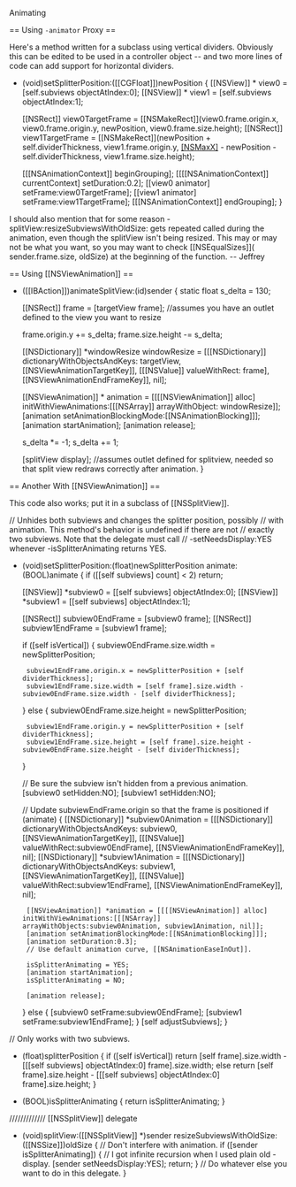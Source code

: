 Animating



== Using <code>-animator</code> Proxy ==

Here's a method written for a subclass using vertical dividers. Obviously this can be edited to be used in a controller object -- and two more lines of code can add support for horizontal dividers.

 - (void)setSplitterPosition:([[CGFloat]])newPosition
 {
     [[NSView]] * view0 = [self.subviews objectAtIndex:0];
     [[NSView]] * view1 = [self.subviews objectAtIndex:1];
     
     [[NSRect]] view0TargetFrame = [[NSMakeRect]](view0.frame.origin.x, view0.frame.origin.y, newPosition, view0.frame.size.height);
     [[NSRect]] view1TargetFrame = [[NSMakeRect]](newPosition + self.dividerThickness, view1.frame.origin.y, [[NSMaxX]](view1.frame) - newPosition - self.dividerThickness, view1.frame.size.height);
     
     [[[NSAnimationContext]] beginGrouping];
     [[[[NSAnimationContext]] currentContext] setDuration:0.2];
     [[view0 animator] setFrame:view0TargetFrame];
     [[view1 animator] setFrame:view1TargetFrame];
     [[[NSAnimationContext]] endGrouping];
 }


I should also mention that for some reason -splitView:resizeSubviewsWithOldSize: gets repeated called during the animation, even though the splitView isn't being resized. This may or may not be what you want, so you may want to check [[NSEqualSizes]]( sender.frame.size, oldSize) at the beginning of the function.
-- Jeffrey



== Using [[NSViewAnimation]] ==

 - ([[IBAction]])animateSplitView:(id)sender
 {
     static float s_delta = 130;
 
     [[NSRect]] frame = [targetView frame]; //assumes you have an outlet defined to the view you want to resize
  
     frame.origin.y += s_delta;
     frame.size.height -= s_delta;
 
     [[NSDictionary]] *windowResize windowResize = [[[NSDictionary]] dictionaryWithObjectsAndKeys:
         targetView, [[NSViewAnimationTargetKey]], 
         [[[NSValue]] valueWithRect: frame],
         [[NSViewAnimationEndFrameKey]],
         nil];
 
     [[NSViewAnimation]] * animation = [[[[NSViewAnimation]] alloc] initWithViewAnimations:[[[NSArray]] arrayWithObject: windowResize]];
     [animation setAnimationBlockingMode:[[NSAnimationBlocking]]];
     [animation startAnimation];
     [animation release];
 
     s_delta *= -1;
     s_delta += 1;
 
     [splitView display]; //assumes outlet defined for splitview, needed so that split view redraws correctly after animation.
 }




== Another With [[NSViewAnimation]] ==

This code also works; put it in a subclass of [[NSSplitView]].

 // Unhides both subviews and changes the splitter position, possibly
 // with animation. This method's behavior is undefined if there are not
 // exactly two subviews. Note that the delegate must call
 // -setNeedsDisplay:YES whenever -isSplitterAnimating returns YES.
 
 - (void)setSplitterPosition:(float)newSplitterPosition animate:(BOOL)animate
 {
    if ([[self subviews] count] < 2)
        return;
 
    [[NSView]] *subview0 = [[self subviews] objectAtIndex:0];
    [[NSView]] *subview1 = [[self subviews] objectAtIndex:1];
 
    [[NSRect]] subview0EndFrame = [subview0 frame];
    [[NSRect]] subview1EndFrame = [subview1 frame];
 
    if ([self isVertical]) {
        subview0EndFrame.size.width = newSplitterPosition;
 
        subview1EndFrame.origin.x = newSplitterPosition + [self dividerThickness];
        subview1EndFrame.size.width = [self frame].size.width - subview0EndFrame.size.width - [self dividerThickness];
    } else {
        subview0EndFrame.size.height = newSplitterPosition;
 
        subview1EndFrame.origin.y = newSplitterPosition + [self dividerThickness];
        subview1EndFrame.size.height = [self frame].size.height - subview0EndFrame.size.height - [self dividerThickness];
    }
 
    // Be sure the subview isn't hidden from a previous animation.
    [subview0 setHidden:NO];
    [subview1 setHidden:NO];
 
    // Update subviewEndFrame.origin so that the frame is positioned
    if (animate) {
        [[NSDictionary]] *subview0Animation = [[[NSDictionary]] dictionaryWithObjectsAndKeys:
            subview0, [[NSViewAnimationTargetKey]],
            [[[NSValue]] valueWithRect:subview0EndFrame], [[NSViewAnimationEndFrameKey]], nil];
        [[NSDictionary]] *subview1Animation = [[[NSDictionary]] dictionaryWithObjectsAndKeys:
            subview1, [[NSViewAnimationTargetKey]],
            [[[NSValue]] valueWithRect:subview1EndFrame], [[NSViewAnimationEndFrameKey]], nil];
 
        [[NSViewAnimation]] *animation = [[[[NSViewAnimation]] alloc] initWithViewAnimations:[[[NSArray]] arrayWithObjects:subview0Animation, subview1Animation, nil]];
        [animation setAnimationBlockingMode:[[NSAnimationBlocking]]];
        [animation setDuration:0.3];
        // Use default animation curve, [[NSAnimationEaseInOut]].
 
        isSplitterAnimating = YES;
        [animation startAnimation];
        isSplitterAnimating = NO;
 
        [animation release];
    } else {
        [subview0 setFrame:subview0EndFrame];
        [subview1 setFrame:subview1EndFrame];
    }
    [self adjustSubviews];
 }
 
 // Only works with two subviews.
 - (float)splitterPosition
 {
     if ([self isVertical])
         return [self frame].size.width - [[[self subviews] objectAtIndex:0] frame].size.width;
     else
         return [self frame].size.height - [[[self subviews] objectAtIndex:0] frame].size.height;
 }
 
 - (BOOL)isSplitterAnimating {
    return isSplitterAnimating;
 }
 
 ///////////// [[NSSplitView]] delegate
 
 - (void)splitView:([[NSSplitView]] *)sender resizeSubviewsWithOldSize:([[NSSize]])oldSize {
    // Don't interfere with animation.
    if ([sender isSplitterAnimating]) {
        // I got infinite recursion when I used plain old -display.
        [sender setNeedsDisplay:YES];
        return;
    }
    // Do whatever else you want to do in this delegate.
 }